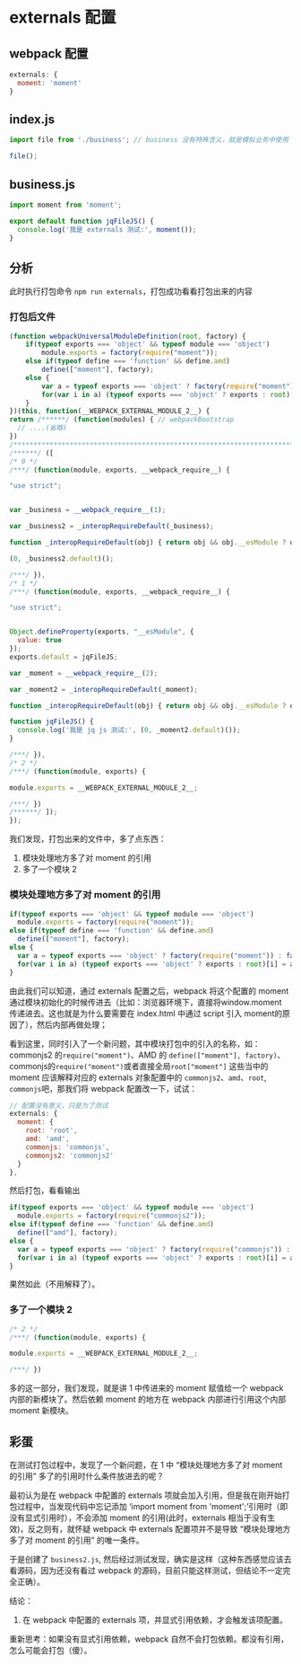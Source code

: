# externals 配置

## webpack 配置
```js
externals: {
  moment: 'moment'
}
```

## index.js
```js
import file from './business'; // business 没有特殊含义，就是模拟业务中使用

file();
```

## business.js
```js
import moment from 'moment';

export default function jqFileJS() {
  console.log('我是 externals 测试:', moment());
}
```

## 分析
此时执行打包命令 `npm run externals`，打包成功看看打包出来的内容

### 打包后文件
```js
(function webpackUniversalModuleDefinition(root, factory) {
	if(typeof exports === 'object' && typeof module === 'object')
		module.exports = factory(require("moment"));
	else if(typeof define === 'function' && define.amd)
		define(["moment"], factory);
	else {
		var a = typeof exports === 'object' ? factory(require("moment")) : factory(root["moment"]);
		for(var i in a) (typeof exports === 'object' ? exports : root)[i] = a[i];
	}
})(this, function(__WEBPACK_EXTERNAL_MODULE_2__) {
return /******/ (function(modules) { // webpackBootstrap
  // ....(省略)
})
/************************************************************************/
/******/ ([
/* 0 */
/***/ (function(module, exports, __webpack_require__) {

"use strict";


var _business = __webpack_require__(1);

var _business2 = _interopRequireDefault(_business);

function _interopRequireDefault(obj) { return obj && obj.__esModule ? obj : { default: obj }; }

(0, _business2.default)();

/***/ }),
/* 1 */
/***/ (function(module, exports, __webpack_require__) {

"use strict";


Object.defineProperty(exports, "__esModule", {
  value: true
});
exports.default = jqFileJS;

var _moment = __webpack_require__(2);

var _moment2 = _interopRequireDefault(_moment);

function _interopRequireDefault(obj) { return obj && obj.__esModule ? obj : { default: obj }; }

function jqFileJS() {
  console.log('我是 jq js 测试:', (0, _moment2.default)());
}

/***/ }),
/* 2 */
/***/ (function(module, exports) {

module.exports = __WEBPACK_EXTERNAL_MODULE_2__;

/***/ })
/******/ ]);
});
```

我们发现，打包出来的文件中，多了点东西：
  1. 模块处理地方多了对 moment 的引用
  2. 多了一个模块 2

### 模块处理地方多了对 moment 的引用
```js
if(typeof exports === 'object' && typeof module === 'object')
  module.exports = factory(require("moment"));
else if(typeof define === 'function' && define.amd)
  define(["moment"], factory);
else {
  var a = typeof exports === 'object' ? factory(require("moment")) : factory(root["moment"]);
  for(var i in a) (typeof exports === 'object' ? exports : root)[i] = a[i];
}
```

由此我们可以知道，通过 externals 配置之后，webpack 将这个配置的 moment 通过模块初始化的时候传进去（比如：浏览器环境下，直接将window.moment 传递进去。这也就是为什么要需要在 index.html 中通过 script 引入 moment的原因了），然后内部再做处理；

看到这里，同时引入了一个新问题，其中模块打包中的引入的名称，如：commonjs2 的`require("moment")`、AMD 的 `define(["moment"], factory)`、commonjs的`require("moment")`或者直接全局`root["moment"]` 这些当中的 moment 应该解释对应的 externals 对象配置中的 `commonjs2`、`amd`、`root`, `commonjs`吧，那我们将 webpack 配置改一下，试试：
```js
// 配置没有意义，只是为了测试
externals: {
  moment: {
    root: 'root',
    amd: 'amd',
    commonjs: 'commonjs',
    commonjs2: 'commonjs2'
  }
},
```

然后打包，看看输出
```js
if(typeof exports === 'object' && typeof module === 'object')
  module.exports = factory(require("commonjs2"));
else if(typeof define === 'function' && define.amd)
  define(["amd"], factory);
else {
  var a = typeof exports === 'object' ? factory(require("commonjs")) : factory(root["root"]);
  for(var i in a) (typeof exports === 'object' ? exports : root)[i] = a[i];
}
```
果然如此（不用解释了）。

### 多了一个模块 2
```js
/* 2 */
/***/ (function(module, exports) {

module.exports = __WEBPACK_EXTERNAL_MODULE_2__;

/***/ })
```
多的这一部分，我们发现，就是讲 1 中传进来的 moment 赋值给一个 webpack 内部的新模块了。然后依赖 moment 的地方在 webpack 内部进行引用这个内部 moment 新模块。


## 彩蛋
在测试打包过程中，发现了一个新问题，在 1 中 “模块处理地方多了对 moment 的引用” 多了的引用时什么条件放进去的呢？

最初认为是在 webpack 中配置的 externals 项就会加入引用，但是我在刚开始打包过程中，当发现代码中忘记添加 ‘import moment from 'moment';’引用时（即没有显式引用时），不会添加 moment 的引用(此时，externals 相当于没有生效)，反之则有，就怀疑 webpack 中 externals 配置项并不是导致 “模块处理地方多了对 moment 的引用” 的唯一条件。

于是创建了 `business2.js`, 然后经过测试发现，确实是这样（这种东西感觉应该去看源码，因为还没有看过 webpack 的源码，目前只能这样测试，但结论不一定完全正确）。

结论：
  1. 在 webpack 中配置的 externals 项，并显式引用依赖，才会触发该项配置。

重新思考：如果没有显式引用依赖，webpack 自然不会打包依赖。都没有引用，怎么可能会打包（傻）。
